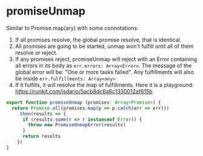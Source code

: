 
# promiseUnmap

Similar to Promise.map(ary) with some connotations:

1. If all promises resolve, the global promise resolve,
   that is identical.
2. All promises are going to be started, unmap won't
   fulfill until all of them resolve or reject.
3. If any promises reject, promiseUnmap will reject
   with an Error containing all errors in its body
   as `err.errors: Array<Error>`. The message of the global
   error will be: "One or more tasks failed". Any fulfillments
   will also be inside `err.fulfillments: Array<any>`
4. If it fulfills, it will resolve the map of fulfillments.
   Here it is a playground: https://runkit.com/jsdario/5acb8dc6a6c1330012af615b


```javascript
export function promiseUnmap (promises: Array<Promise>) {
  return Promise.all(promises.map(p => p.catch(err => err)))
    .then(results => {
      if (results.some(r => r instanceof Error)) {
        throw new PromiseUnmapError(results)
      }
      return results
    })
}
```
